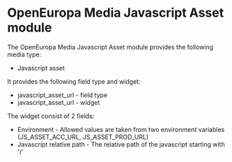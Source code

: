 # OpenEuropa Media Javascript Asset module

The OpenEuropa Media Javascript Asset module provides the following media type:

* Javascript asset

It provides the following field type and widget:

* javascript_asset_url - field type
* javascript_asset_url - widget

The widget consist of 2 fields:

* Environment - Allowed values are taken from two environment variables (JS_ASSET_ACC_URL, JS_ASSET_PROD_URL)
* Javascript relative path - The relative path of the javascript starting with '/'

